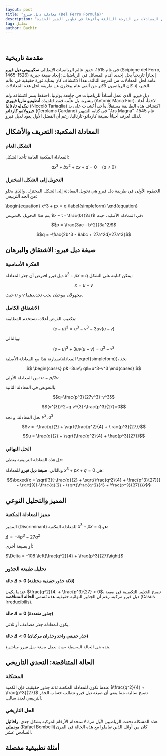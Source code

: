 ```yaml
---
layout: post
title: "معادلة ديل فيرو (Del Ferro Formula)"
description: "استكشاف الطريقة الجبرية لحل المعادلات من الدرجة الثالثة وأثرها في تطوير الجبر الحديث"
tag: تحليل
author: Bachir
---
```


<br>

## مقدمة تاريخية

في عام 1515، حقق عالم الرياضيات الإيطالي **سكيبيوني ديل فيرو** (Scipione del Ferro, 1465-1526) إنجازاً تاريخياً بحل إحدى أقدم المسائل في الرياضيات: إيجاد صيغة جبرية عامة لحل المعادلات من الدرجة الثالثة. هذا الاكتشاف كان بمثابة ثورة حقيقية في عالم الجبر، إذ كان الرياضيون لأكثر من ألفي عام يبحثون عن طريقة لحل هذه المعادلات.

ديل فيرو، الذي عمل أستاذاً للرياضيات في جامعة بولونيا، احتفظ بسر اكتشافه ولم ينشره، بل علّمه فقط لتلميذه **أنطونيو ماريا فيوري** (Antonio Maria Fior). لاحقاً، أعاد **نيكولو تارتاليا** (Niccolò Tartaglia) اكتشاف هذه الطريقة مستقلاً، وأخيراً نُشرت على يد **جيرولامو كاردانو** (Gerolamo Cardano) في كتابه الشهير "Ars Magna" عام 1545، لذلك تُعرف أحياناً بصيغة كاردانو-تارتاليا، رغم أن الفضل الأول يعود لديل فيرو.

## المعادلة المكعبة: التعريف والأشكال

### الشكل العام
المعادلة المكعبة العامة تأخذ الشكل:

$$ax^3 + bx^2 + cx + d = 0 \quad (a \neq 0)$$

### التحويل إلى الشكل المختزل
الخطوة الأولى في طريقة ديل فيرو هي تحويل المعادلة إلى الشكل المختزل، والذي يخلو من الحد التربيعي:

\begin{equation}
x^3 + px = q
\label{simpleform}
\end{equation}

يتم هذا التحويل بالتعويض $x = t - \frac{b}{3a}$ في المعادلة الأصلية، حيث:


$$p = \frac{3ac - b^2}{3a^2}$$

$$q = -\frac{2b^3 - 9abc + 27a^2d}{27a^3}$$


## صيغة ديل فيرو: الاشتقاق والبرهان

### الفكرة الأساسية
ديل فيرو افترض أن جذر المعادلة $x^3 + px  = q$ يمكن كتابته على الشكل:

$$x = u - v$$

حيث $u$ و $v$ مجهولان موجبان يجب تحديدهما.

### الاشتقاق الكامل
بتكعيب الفرض أعلاه، نستخدم المطابقة:

$$(u - u)^3 = u^3 - v^3 - 3uv(u - v)$$

وبالتالي:

$$(u - u)^3+3uv(u - v) = u^3 - v^3 $$


بمقارنة هذا مع المعادلة الأصلية(المعادلة \eqref{simpleform})، نجد


$$
\begin{cases}
p&=3uv\\
q&=u^3-v^3
\end{cases}
$$

من المعادلة الأولى: $u=p/3v$

بالتعويض في المعادلة الثانية:

$$q=\frac{p^3}{27v^3}-v^3$$

$$(v^{3})^2+q v^{3}-\frac{p^3}{27}=0$$

نحل المعادلة، و نجد $v^3, u^3$

$$v = -\frac{q}{2} + \sqrt{\frac{q^2}{4} + \frac{p^3}{27}}$$

$$u = \frac{q}{2} + \sqrt{\frac{q^2}{4} + \frac{p^3}{27}}$$

### الحل النهائي
حل هذه المعادلة التربيعية يعطي:



وبالتالي، **صيغة ديل فيرو** للمعادلة $x^3 + px + q = 0$ هي:

$$\boxed{x = \sqrt[3]{-\frac{q}{2} + \sqrt{\frac{q^2}{4} + \frac{p^3}{27}}} - \sqrt[3]{-\frac{q}{2} - \sqrt{\frac{q^2}{4} + \frac{p^3}{27}}}}$$

## المميز والتحليل النوعي

### مميز المعادلة المكعبة
المميز (Discriminant) للمعادلة المكعبة $x^3 + px = q$ هو:

$\Delta = -4p^3 - 27q^2$

أو بصيغة أخرى:

$\Delta = -108 \left(\frac{q^2}{4} + \frac{p^3}{27}\right)$

### تحليل طبيعة الجذور

#### حالة $\Delta > 0$ (ثلاثة جذور حقيقية مختلفة)
عندما يكون $\frac{q^2}{4} + \frac{p^3}{27} < 0$، تصبح الجذور التكعيبية في صيغة ديل فيرو مركبة، رغم أن الجذور النهائية حقيقية. هذه تُسمى **الحالة المتناقضة** (Casus Irreducibilis).

#### حالة $\Delta = 0$ (جذور متعددة)
يكون للمعادلة جذر مضاعف أو ثلاثي.

#### حالة $\Delta < 0$ (جذر حقيقي واحد وجذران مركبان)
هذه هي الحالة البسيطة حيث تعمل صيغة ديل فيرو مباشرة.

## الحالة المتناقضة: التحدي التاريخي

### المشكلة
عندما تكون للمعادلة المكعبة ثلاثة جذور حقيقية، فإن الكمية $\frac{q^2}{4} + \frac{p^3}{27}$ تصبح سالبة، مما يعني أن صيغة ديل فيرو تتطلب حساب الجذر التربيعي لعدد سالب.

### الحل التاريخي
هذه المشكلة دفعت الرياضيين لأول مرة لاستخدام الأرقام المركبة بشكل جدي. **رافائيل بومبيلي** (Rafael Bombelli) كان من أوائل الذين تعاملوا مع هذه الحالة في القرن السادس عشر.

## أمثلة تطبيقية مفصلة


<!-- Del Ferro formula for x^3 - x - 1 = 0 -->
<div class="sage">
  <script type="text/x-sage">
p = -1
q = 1
# Δ هو المميز داخل الجذر
Δ = (q/2)^2 + (p/3)^3
# نحسب الجذرين التكعيبيْن حسب صيغة ديل فيرو
u = (q/2 + sqrt(Δ))^(1/3)
v = (q/2 - sqrt(Δ))^(1/3)
# الجذر الحقيقي للنسبة البلاستيكية
x = u + v

# عرض الناتج مبسطاً
show(x.simplify_full())
# للمقارنة، يمكن حسابه عددياً أيضاً:
show(N(x, digits=20))
  </script>
</div>
